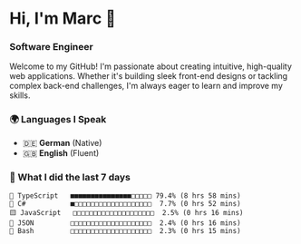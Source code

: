 # Hi, I'm Marc 👋 
### Software Engineer

Welcome to my GitHub! I'm passionate about creating intuitive, high-quality web applications. Whether it's building sleek front-end designs or tackling complex back-end challenges, I'm always eager to learn and improve my skills.  

### 🌍 Languages I Speak  
- 🇩🇪 **German** (Native)  
- 🇬🇧 **English** (Fluent)

### 🤯 What I did the last 7 days

```
🔷 TypeScript   ■■■■■■■■■■■■■■■□□□□□ 79.4% (8 hrs 58 mins)
🔷 C#           ■□□□□□□□□□□□□□□□□□□□  7.7% (0 hrs 52 mins)
🟨 JavaScript   □□□□□□□□□□□□□□□□□□□□  2.5% (0 hrs 16 mins)
📄 JSON         □□□□□□□□□□□□□□□□□□□□  2.4% (0 hrs 16 mins)
📄 Bash         □□□□□□□□□□□□□□□□□□□□  2.3% (0 hrs 15 mins)
```